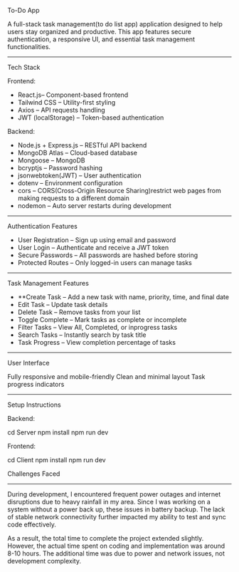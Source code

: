 To-Do App

A full-stack task management(to do list app) application designed to help users stay organized and productive. This app features secure authentication, a responsive UI, and essential task management functionalities.

---

Tech Stack

Frontend:
- React.js– Component-based frontend
- Tailwind CSS – Utility-first styling
- Axios – API requests handling
- JWT (localStorage) – Token-based authentication

Backend:
- Node.js + Express.js – RESTful API backend
- MongoDB Atlas – Cloud-based database
- Mongoose – MongoDB
- bcryptjs – Password hashing
- jsonwebtoken(JWT) – User authentication
- dotenv – Environment configuration
- cors – CORS(Cross-Origin Resource Sharing)restrict web pages from making requests to a different domain
- nodemon – Auto server restarts during development

---

Authentication Features

- User Registration – Sign up using email and password
- User Login – Authenticate and receive a JWT token
- Secure Passwords – All passwords are hashed before storing
- Protected Routes – Only logged-in users can manage tasks

---

Task Management Features

- **Create Task – Add a new task with name, priority, time, and final date
- Edit Task – Update task details
- Delete Task – Remove tasks from your list
- Toggle Complete – Mark tasks as complete or incomplete
- Filter Tasks – View All, Completed, or inprogress tasks
- Search Tasks – Instantly search by task title
- Task Progress – View completion percentage of tasks

---

User Interface

Fully responsive and mobile-friendly
Clean and minimal layout
Task progress indicators


---

Setup Instructions

Backend:

cd Server
npm install
npm run dev

Frontend:

cd Client
npm install
npm run dev


Challenges Faced

---


During development, I encountered frequent power outages and internet disruptions due to heavy rainfall in my area. Since I was working on a system without a power back up, these issues in battery backup. The lack of stable network connectivity further impacted my ability to test and sync code effectively.

As a result, the total time to complete the project extended slightly. However, the actual time spent on coding and implementation was around 8-10 hours. The additional time was due to power and network issues, not development complexity.